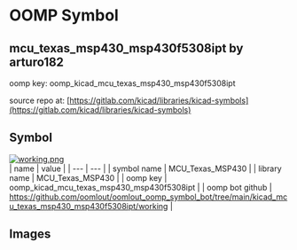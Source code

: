# OOMP Symbol  
## mcu_texas_msp430_msp430f5308ipt  by arturo182  
  
oomp key: oomp_kicad_mcu_texas_msp430_msp430f5308ipt  
  
source repo at: [https://gitlab.com/kicad/libraries/kicad-symbols](https://gitlab.com/kicad/libraries/kicad-symbols)  
## Symbol  
  
[![working.png](working_600.png)](working.png)  
| name | value | 
| --- | --- | 
| symbol name | MCU_Texas_MSP430 | 
| library name | MCU_Texas_MSP430 | 
| oomp key | oomp_kicad_mcu_texas_msp430_msp430f5308ipt | 
| oomp bot github | https://github.com/oomlout/oomlout_oomp_symbol_bot/tree/main/kicad_mcu_texas_msp430_msp430f5308ipt/working | 
## Images  
